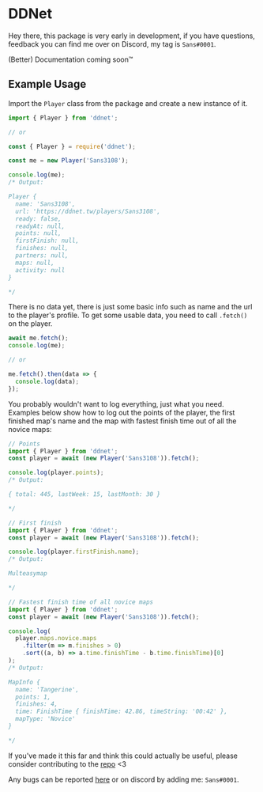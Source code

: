 # DDNet
Hey there, this package is very early in development, if you have questions, feedback you can find me over on Discord, my tag is `Sans#0001`.

(Better) Documentation coming soon™️

## Example Usage

Import the `Player` class from the package and create a new instance of it.

```js
import { Player } from 'ddnet';

// or

const { Player } = require('ddnet');
```
```js
const me = new Player('Sans3108'); 

console.log(me);
/* Output:

Player {
  name: 'Sans3108',
  url: 'https://ddnet.tw/players/Sans3108',
  ready: false,
  readyAt: null,
  points: null,
  firstFinish: null,
  finishes: null,
  partners: null,
  maps: null,
  activity: null
}

*/
```

There is no data yet, there is just some basic info such as name and the url to the player's profile.
To get some usable data, you need to call `.fetch()` on the player.

```js
await me.fetch();
console.log(me);

// or

me.fetch().then(data => {
  console.log(data);
});
```

You probably wouldn't want to log everything, just what you need. Examples below show how to log out the points of the player, the first finished map's name and the map with fastest finish time out of all the novice maps:
```js
// Points
import { Player } from 'ddnet';
const player = await (new Player('Sans3108')).fetch();

console.log(player.points);
/* Output:

{ total: 445, lastWeek: 15, lastMonth: 30 }

*/
```
```js
// First finish
import { Player } from 'ddnet';
const player = await (new Player('Sans3108')).fetch();

console.log(player.firstFinish.name);
/* Output:

Multeasymap

*/
```
```js
// Fastest finish time of all novice maps
import { Player } from 'ddnet';
const player = await (new Player('Sans3108')).fetch();

console.log(
  player.maps.novice.maps
    .filter(m => m.finishes > 0)
    .sort((a, b) => a.time.finishTime - b.time.finishTime)[0]
);
/* Output:

MapInfo {
  name: 'Tangerine',
  points: 1,
  finishes: 4,
  time: FinishTime { finishTime: 42.86, timeString: '00:42' },
  mapType: 'Novice'
}

*/
```

If you've made it this far and think this could actually be useful, please consider contributing to the [repo](https://github.com/Sans3108/DDNet) <3

Any bugs can be reported [here](https://github.com/Sans3108/DDNet/issues) or on discord by adding me: `Sans#0001`.